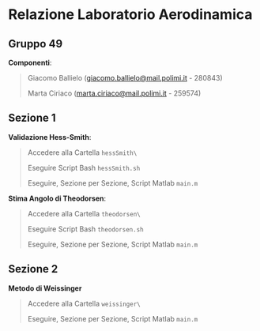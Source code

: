 # Relazione Laboratorio Aerodinamica
## Gruppo 49

**Componenti**:
> Giacomo Ballielo (giacomo.ballielo@mail.polimi.it - 280843)
>
> Marta Ciriaco (marta.ciriaco@mail.polimi.it - 259574)

## Sezione 1

**Validazione Hess-Smith**:
> Accedere alla Cartella `hessSmith\`
> 
> Eseguire Script Bash `hessSmith.sh`
>
> Eseguire, Sezione per Sezione, Script Matlab `main.m`

**Stima Angolo di Theodorsen**:
> Accedere alla Cartella `theodorsen\`
> 
> Eseguire Script Bash `theodorsen.sh`
>
> Eseguire, Sezione per Sezione, Script Matlab `main.m`

## Sezione 2

**Metodo di Weissinger**
> Accedere alla Cartella `weissinger\`
>
> Eseguire, Sezione per Sezione, Script Matlab `main.m`
